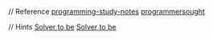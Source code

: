 // Reference
[programming-study-notes](http://programming-study-notes.blogspot.com/2014/03/uva-200-rare-order.html)
[programmersought](https://www.programmersought.com/)

// Hints
[Solver to be](https://www.youtube.com/watch?v=0y2L8E4SIXE&list=PLPSFnlxEu99Gc6mSTVoYzPG77tnUW8znJ&index=4&ab_channel=SolverToBe)
[Solver to be](https://www.youtube.com/watch?v=A0DTsg5wRh8&list=PLPSFnlxEu99G0NCAyockiXFJTB-wWaxS-&index=14&ab_channel=SolverToBe)
